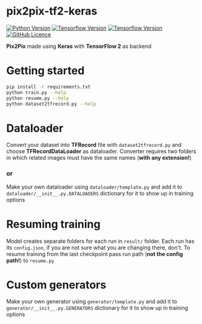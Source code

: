# pix2pix-tf2-keras

[![Python Version](https://img.shields.io/badge/Python-%3E%3D3.6-blue)](https://www.python.org/downloads/)
[![Tensorflow Version](https://img.shields.io/badge/Tensorflow-2.1.0-yellow)](https://github.com/tensorflow/tensorflow/tree/v2.1.0)
[![Tensorflow Version](https://img.shields.io/badge/CUDA-%3E%3D10.0-green)](https://developer.nvidia.com/cuda-downloads)
[![GitHub Licence](https://img.shields.io/github/license/BananaLoaf/pix2pix-tf2-keras.svg?color=blue)](https://github.com/BananaLoaf/pix2pix-tf2-keras/blob/master/LICENSE)

**Pix2Pix** made using **Keras** with **TensorFlow 2** as backend

# Getting started

```bash
pip install -r requirements.txt
python train.py --help
python resume.py --help
python dataset2tfrecord.py --help
```

# Dataloader

Convert your dataset into **TFRecord** file with ```dataset2tfrecord.py``` and choose **TFRecordDataLoader** as dataloader. Converter requires two folders in which related images must have the same names (**with any extension!**)

### or

Make your own dataloader using ```dataloader/template.py``` and add it to ```dataloader/__init__.py.DATALOADERS``` dictionary for it to show up in training options

# Resuming training

Model creates separate folders for each run in ```result/``` folder. Each run has its ```config.json```, if you are not sure what you are changing there, don't. To resume training from the last checkpoint pass run path (**not the config path!**) to ```resume.py```

# Custom generators

Make your own generator using ```generator/template.py``` and add it to ```generator/__init__.py.GENERATORS``` dictionary for it to show up in training options

